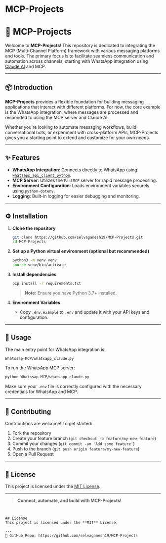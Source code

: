 # MCP-Projects


# 🚀 MCP-Projects

Welcome to **MCP-Projects**! This repository is dedicated to integrating the MCP (Multi-Channel Platform) framework with various messaging platforms and tools. The primary focus is to facilitate seamless communication and automation across channels, starting with WhatsApp integration using [Claude AI](https://www.anthropic.com/claude) and MCP.

---

## 📦 Introduction

**MCP-Projects** provides a flexible foundation for building messaging applications that interact with different platforms. For now, the core example is the WhatsApp integration, where messages are processed and responded to using the MCP server and Claude AI.

Whether you're looking to automate messaging workflows, build conversational bots, or experiment with cross-platform APIs, MCP-Projects gives you a starting point to extend and customize for your own needs.

---

## ✨ Features

- **WhatsApp Integration**: Connects directly to WhatsApp using [`whatsapp_api_client_python`](https://pypi.org/project/whatsapp-api-client-python/).
- **MCP Server**: Utilizes the `FastMCP` server for rapid message processing.
- **Environment Configuration**: Loads environment variables securely using `python-dotenv`.
- **Logging**: Built-in logging for easier debugging and monitoring.

---

## ⚙️ Installation

1. **Clone the repository**
    ```bash
    git clone https://github.com/selvaganesh19/MCP-Projects.git
    cd MCP-Projects
    ```

2. **Set up a Python virtual environment (optional but recommended)**
    ```bash
    python3 -m venv venv
    source venv/bin/activate
    ```

3. **Install dependencies**
    ```bash
    pip install -r requirements.txt
    ```

    > **Note:** Ensure you have Python 3.7+ installed.

4. **Environment Variables**
    - Copy `.env.example` to `.env` and update it with your API keys and configuration.

---

## 🚀 Usage

The main entry point for WhatsApp integration is:

```
Whatssap-MCP/whatsapp_claude.py
```

To run the WhatsApp MCP server:

```bash
python Whatssap-MCP/whatsapp_claude.py
```

Make sure your `.env` file is correctly configured with the necessary credentials for WhatsApp and MCP.

---

## 🤝 Contributing

Contributions are welcome! To get started:

1. Fork the repository
2. Create your feature branch (`git checkout -b feature/my-new-feature`)
3. Commit your changes (`git commit -am 'Add some feature'`)
4. Push to the branch (`git push origin feature/my-new-feature`)
5. Open a Pull Request


---

## 📝 License

This project is licensed under the [MIT License](LICENSE).

---

> **Connect, automate, and build with MCP-Projects!**
```


## License
This project is licensed under the **MIT** License.

---
🔗 GitHub Repo: https://github.com/selvaganesh19/MCP-Projects